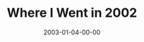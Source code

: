 ---
layout: message
category: message
series: "The Space Between"
title: "Where I Went in 2002"
date: 2003-01-04-00-00
message_id: 248
audio: "http://s3.amazonaws.com/crossroadsaudiomessages/Where%20I%20Went%20in%202002.mp3"
audio-duration: "38:06"
explicit: false
---